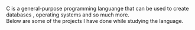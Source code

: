 C is a general-purpose programming languange that can be used to create databases , operating systems and so much more.   
Below are some of the projects I have done while studying the language.    

